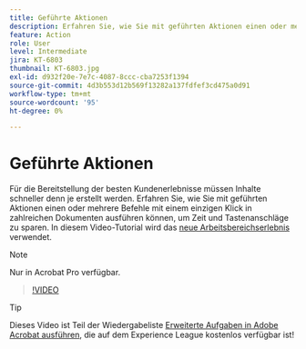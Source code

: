 ```yaml
---
title: Geführte Aktionen
description: Erfahren Sie, wie Sie mit geführten Aktionen einen oder mehrere Befehle mit einem einzigen Klick in zahlreichen Dokumenten ausführen können.
feature: Action
role: User
level: Intermediate
jira: KT-6803
thumbnail: KT-6803.jpg
exl-id: d932f20e-7e7c-4087-8ccc-cba7253f1394
source-git-commit: 4d3b553d12b569f13282a137fdfef3cd475a0d91
workflow-type: tm+mt
source-wordcount: '95'
ht-degree: 0%

---
```


# Geführte Aktionen

Für die Bereitstellung der besten Kundenerlebnisse müssen Inhalte schneller denn je erstellt werden. Erfahren Sie, wie Sie mit geführten Aktionen einen oder mehrere Befehle mit einem einzigen Klick in zahlreichen Dokumenten ausführen können, um Zeit und Tastenanschläge zu sparen. In diesem Video-Tutorial wird das [neue Arbeitsbereichserlebnis](../getting-started/new-workspace.md) verwendet.

>[!NOTE]
>
>Nur in Acrobat Pro verfügbar.

>[!VIDEO](https://video.tv.adobe.com/v/3433138?quality=12&learn=on&hidetitle=true)

>[!TIP]
>
>Dieses Video ist Teil der Wiedergabeliste [Erweiterte Aufgaben in Adobe Acrobat ausführen](https://experienceleague.adobe.com/en/playlists/acrobat-peform-advanced-tasks), die auf dem Experience League kostenlos verfügbar ist!
